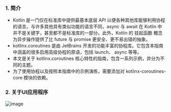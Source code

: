 
### 1. 简介

- Kotlin 是一门仅在标准库中提供最基本底层 API 以便各种其他库能够利用协程的语言。与许多其他具有类似功能的语言不同，async 与 await 在 Kotlin 中并不是关键字，甚至都不是标准库的一部分。此外，Kotlin 的 挂起函数 概念为异步操作提供了比 future 与 promise 更安全、更不易出错的抽象。<br>
- kotlinx.coroutines 是由 JetBrains 开发的功能丰富的协程库。它包含本指南中涵盖的很多启用高级协程的原语，包括 launch、 async 等等。<br>
- 本文是关于 kotlinx.coroutines 核心特性的指南，包含一系列示例，并分为不同的主题。<br>
- 为了使用协程以及按照本指南中的示例演练，需要添加对 kotlinx-coroutines-core 模块的依赖。<br>

### 2. 关于UI应用程序

![image](https://github.com/codingCavalier/Daily-snail/assets/26496772/f9c90acb-834c-4d0d-9bd3-29c2d14b0e6b)

